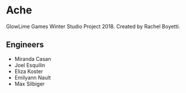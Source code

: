 # Ache
GlowLime Games Winter Studio Project 2018. Created by Rachel Boyetti.

## Engineers
- Miranda Casan
- Joel Esquilin
- Eliza Koster
- Emilyann Nault
- Max Silbiger